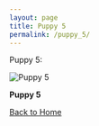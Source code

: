 ```yaml
---
layout: page
title: Puppy 5
permalink: /puppy_5/
---
```


Puppy 5:


 <div class="gallery-item">
    <img src="https://cdn.pixabay.com/photo/2017/06/25/20/53/puppy-2441961_960_720.jpg" alt="Puppy 5">
    <p><strong>Puppy 5</strong></p>
  </div>

[Back to Home](/)